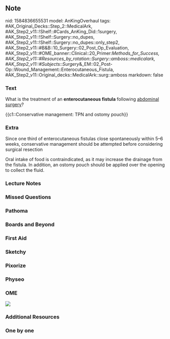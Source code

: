 ## Note
nid: 1584836655531
model: AnKingOverhaul
tags: #AK_Original_Decks::Step_2::MedicalArk, #AK_Step2_v11::!Shelf::#Cards_AnKing_Did::1surgery, #AK_Step2_v11::!Shelf::Surgery::no_dupes, #AK_Step2_v11::!Shelf::Surgery::no_dupes::only_step2, #AK_Step2_v11::#B&B::10_Surgery::02_Post_Op_Evaluation, #AK_Step2_v11::#OME_banner::Clinical::20_Primer:_Methods_for_Success, #AK_Step2_v11::#Resources_by_rotation::Surgery::amboss::medicalark, #AK_Step2_v11::#Subjects::Surgery_&_EM::02_Post-Op::Wound_Management::Enterocutaneous_Fistula, #AK_Step2_v11::Original_decks::MedicalArk::surg::amboss
markdown: false

### Text
What is the treatment of an <b>enterocutaneous fistula</b>
following <u>abdominal surgery</u>?
<div>
  {{c1::Conservative management: TPN and ostomy pouch}}
</div>

### Extra
Since one third of enterocutaneous fistulas close spontaneously
within 5–6 weeks, conservative management should be attempted
before considering surgical resection
<div>
  Oral intake of food is contraindicated, as it may increase the
  drainage from the fistula. In addition, an ostomy pouch should be
  applied over the opening to collect the fluid.
</div>

### Lecture Notes


### Missed Questions


### Pathoma


### Boards and Beyond


### First Aid


### Sketchy


### Pixorize


### Physeo


### OME
<div class="ome-widget">
  <a href="https://onlinemeded.org/spa/surgery?ref=anki"><img src=
  "_OME_AnkiFlashcards_Topic_4.png"></a>
</div>

### Additional Resources


### One by one

